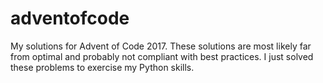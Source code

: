 # adventofcode

My solutions for Advent of Code 2017.
These solutions are most likely far from optimal and probably not compliant with best practices.
I just solved these problems to exercise my Python skills.
